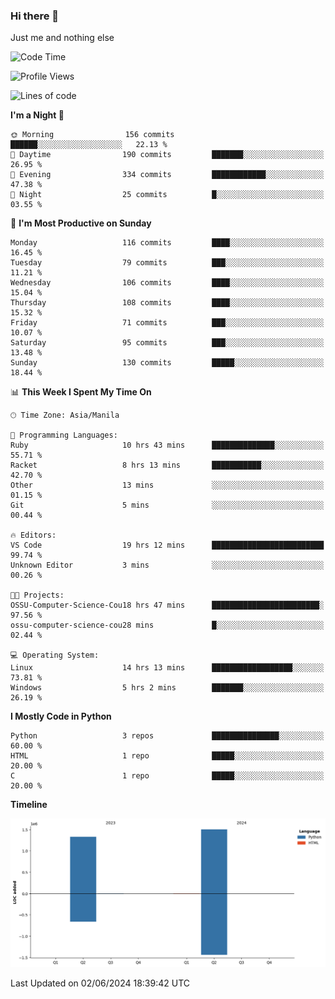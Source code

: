 ### Hi there 👋

Just me and nothing else


<!--START_SECTION:waka-->
![Code Time](http://img.shields.io/badge/Code%20Time-329%20hrs%2042%20mins-blue)

![Profile Views](http://img.shields.io/badge/Profile%20Views-25-blue)

![Lines of code](https://img.shields.io/badge/From%20Hello%20World%20I%27ve%20Written-2.8%20million%20lines%20of%20code-blue)

**I'm a Night 🦉** 

```text
🌞 Morning                156 commits         ██████░░░░░░░░░░░░░░░░░░░   22.13 % 
🌆 Daytime                190 commits         ███████░░░░░░░░░░░░░░░░░░   26.95 % 
🌃 Evening                334 commits         ████████████░░░░░░░░░░░░░   47.38 % 
🌙 Night                  25 commits          █░░░░░░░░░░░░░░░░░░░░░░░░   03.55 % 
```
📅 **I'm Most Productive on Sunday** 

```text
Monday                   116 commits         ████░░░░░░░░░░░░░░░░░░░░░   16.45 % 
Tuesday                  79 commits          ███░░░░░░░░░░░░░░░░░░░░░░   11.21 % 
Wednesday                106 commits         ████░░░░░░░░░░░░░░░░░░░░░   15.04 % 
Thursday                 108 commits         ████░░░░░░░░░░░░░░░░░░░░░   15.32 % 
Friday                   71 commits          ███░░░░░░░░░░░░░░░░░░░░░░   10.07 % 
Saturday                 95 commits          ███░░░░░░░░░░░░░░░░░░░░░░   13.48 % 
Sunday                   130 commits         █████░░░░░░░░░░░░░░░░░░░░   18.44 % 
```


📊 **This Week I Spent My Time On** 

```text
🕑︎ Time Zone: Asia/Manila

💬 Programming Languages: 
Ruby                     10 hrs 43 mins      ██████████████░░░░░░░░░░░   55.71 % 
Racket                   8 hrs 13 mins       ███████████░░░░░░░░░░░░░░   42.70 % 
Other                    13 mins             ░░░░░░░░░░░░░░░░░░░░░░░░░   01.15 % 
Git                      5 mins              ░░░░░░░░░░░░░░░░░░░░░░░░░   00.44 % 

🔥 Editors: 
VS Code                  19 hrs 12 mins      █████████████████████████   99.74 % 
Unknown Editor           3 mins              ░░░░░░░░░░░░░░░░░░░░░░░░░   00.26 % 

🐱‍💻 Projects: 
OSSU-Computer-Science-Cou18 hrs 47 mins      ████████████████████████░   97.56 % 
ossu-computer-science-cou28 mins             █░░░░░░░░░░░░░░░░░░░░░░░░   02.44 % 

💻 Operating System: 
Linux                    14 hrs 13 mins      ██████████████████░░░░░░░   73.81 % 
Windows                  5 hrs 2 mins        ███████░░░░░░░░░░░░░░░░░░   26.19 % 
```

**I Mostly Code in Python** 

```text
Python                   3 repos             ███████████████░░░░░░░░░░   60.00 % 
HTML                     1 repo              █████░░░░░░░░░░░░░░░░░░░░   20.00 % 
C                        1 repo              █████░░░░░░░░░░░░░░░░░░░░   20.00 % 
```



**Timeline**

![Lines of Code chart](https://raw.githubusercontent.com/brutist/brutist/main/assets/bar_graph.png)


 Last Updated on 02/06/2024 18:39:42 UTC
<!--END_SECTION:waka-->
